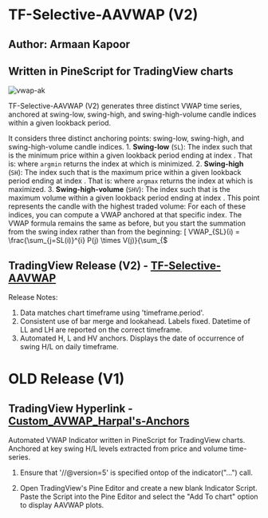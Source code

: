 # TF-Selective-AAVWAP (V2)
## Author: Armaan Kapoor
## Written in PineScript for TradingView charts

![vwap-ak](https://github.com/ak2k2/Custom-AAVWAP-Pinescript/assets/103453421/bdb0eaf8-19be-4dcd-b1d6-4b5a12122c68)


TF-Selective-AAVWAP (V2) generates three distinct VWAP time series, anchored at swing-low, swing-high, and swing-high-volume candle indices within a given lookback period. 

It considers three distinct anchoring points: swing-low, swing-high, and swing-high-volume candle indices. 1. **Swing-low** (`SL`): The index 
 such that 
 is the minimum price within a given lookback period ending at index 
. That is:
where `argmin` returns the index at which 
 is minimized. 2. **Swing-high** (`SH`): The index 
 such that 
 is the maximum price within a given lookback period ending at index 
. That is:
where `argmax` returns the index at which 
 is maximized. 3. **Swing-high-volume** (`SHV`): The index 
 such that 
 is the maximum volume within a given lookback period ending at index 
. This point represents the candle with the highest traded volume:
For each of these indices, you can compute a VWAP anchored at that specific index. The VWAP formula remains the same as before, but you start the summation from the swing index rather than from the beginning: \[ VWAP_{SL}(i) = \frac{\sum_{j=SL(i)}^{i} P(j) \times V(j)}{\sum_{$

## TradingView Release (V2) - [TF-Selective-AAVWAP](https://www.tradingview.com/script/iDFvwKve-TF-Selective-AAVWAP/)

Release Notes: 
1. Data matches chart timeframe using 'timeframe.period'. 
2. Consistent use of bar merge and lookahead. Labels fixed. Datetime of LL and LH are reported on the correct timeframe. 
3. Automated H, L and HV anchors. Displays the date of occurrence of swing H/L on daily timeframe.


# OLD Release (V1)
## TradingView Hyperlink - [Custom_AVWAP_Harpal's-Anchors](https://www.tradingview.com/script/WQlZvYUJ-Custom-AVWAP-Harpal-s-Anchors/)

Automated VWAP Indicator written in PineScript for TradingView charts. Anchored at key swing H/L levels extracted from price and volume time-series.

1. Ensure that '//@version=5' is specified ontop of the indicator("...") call.

2. Open TradingView's Pine Editor and create a new blank Indicator Script. Paste the Script into the Pine Editor and select the "Add To chart" option to display AAVWAP plots.


